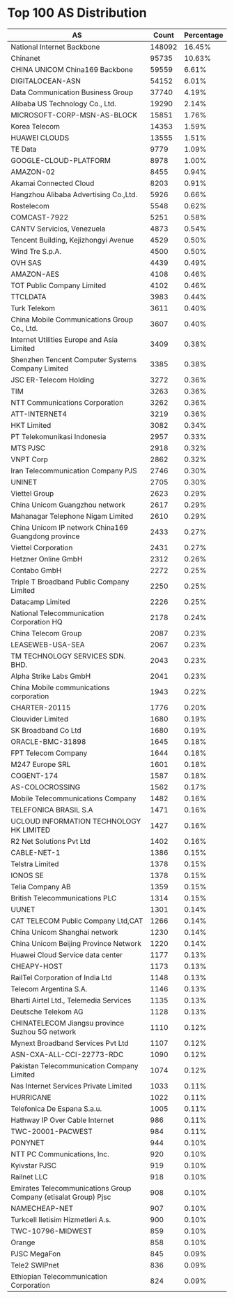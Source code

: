 # Top 100 AS Distribution
| AS | Count | Percentage |
|----|----|----|
| National Internet Backbone | 148092 | 16.45% |
| Chinanet | 95735 | 10.63% |
| CHINA UNICOM China169 Backbone | 59559 | 6.61% |
| DIGITALOCEAN-ASN | 54152 | 6.01% |
| Data Communication Business Group | 37740 | 4.19% |
| Alibaba US Technology Co., Ltd. | 19290 | 2.14% |
| MICROSOFT-CORP-MSN-AS-BLOCK | 15851 | 1.76% |
| Korea Telecom | 14353 | 1.59% |
| HUAWEI CLOUDS | 13555 | 1.51% |
| TE Data | 9779 | 1.09% |
| GOOGLE-CLOUD-PLATFORM | 8978 | 1.00% |
| AMAZON-02 | 8455 | 0.94% |
| Akamai Connected Cloud | 8203 | 0.91% |
| Hangzhou Alibaba Advertising Co.,Ltd. | 5926 | 0.66% |
| Rostelecom | 5548 | 0.62% |
| COMCAST-7922 | 5251 | 0.58% |
| CANTV Servicios, Venezuela | 4873 | 0.54% |
| Tencent Building, Kejizhongyi Avenue | 4529 | 0.50% |
| Wind Tre S.p.A. | 4500 | 0.50% |
| OVH SAS | 4439 | 0.49% |
| AMAZON-AES | 4108 | 0.46% |
| TOT Public Company Limited | 4102 | 0.46% |
| TTCLDATA | 3983 | 0.44% |
| Turk Telekom | 3611 | 0.40% |
| China Mobile Communications Group Co., Ltd. | 3607 | 0.40% |
| Internet Utilities Europe and Asia Limited | 3409 | 0.38% |
| Shenzhen Tencent Computer Systems Company Limited | 3385 | 0.38% |
| JSC ER-Telecom Holding | 3272 | 0.36% |
| TIM | 3263 | 0.36% |
| NTT Communications Corporation | 3262 | 0.36% |
| ATT-INTERNET4 | 3219 | 0.36% |
| HKT Limited | 3082 | 0.34% |
| PT Telekomunikasi Indonesia | 2957 | 0.33% |
| MTS PJSC | 2918 | 0.32% |
| VNPT Corp | 2862 | 0.32% |
| Iran Telecommunication Company PJS | 2746 | 0.30% |
| UNINET | 2705 | 0.30% |
| Viettel Group | 2623 | 0.29% |
| China Unicom Guangzhou network | 2617 | 0.29% |
| Mahanagar Telephone Nigam Limited | 2610 | 0.29% |
| China Unicom IP network China169 Guangdong province | 2433 | 0.27% |
| Viettel Corporation | 2431 | 0.27% |
| Hetzner Online GmbH | 2312 | 0.26% |
| Contabo GmbH | 2272 | 0.25% |
| Triple T Broadband Public Company Limited | 2250 | 0.25% |
| Datacamp Limited | 2226 | 0.25% |
| National Telecommunication Corporation HQ | 2178 | 0.24% |
| China Telecom Group | 2087 | 0.23% |
| LEASEWEB-USA-SEA | 2067 | 0.23% |
| TM TECHNOLOGY SERVICES SDN. BHD. | 2043 | 0.23% |
| Alpha Strike Labs GmbH | 2041 | 0.23% |
| China Mobile communications corporation | 1943 | 0.22% |
| CHARTER-20115 | 1776 | 0.20% |
| Clouvider Limited | 1680 | 0.19% |
| SK Broadband Co Ltd | 1680 | 0.19% |
| ORACLE-BMC-31898 | 1645 | 0.18% |
| FPT Telecom Company | 1644 | 0.18% |
| M247 Europe SRL | 1601 | 0.18% |
| COGENT-174 | 1587 | 0.18% |
| AS-COLOCROSSING | 1562 | 0.17% |
| Mobile Telecommunications Company | 1482 | 0.16% |
| TELEFONICA BRASIL S.A | 1471 | 0.16% |
| UCLOUD INFORMATION TECHNOLOGY HK LIMITED | 1427 | 0.16% |
| R2 Net Solutions Pvt Ltd | 1402 | 0.16% |
| CABLE-NET-1 | 1386 | 0.15% |
| Telstra Limited | 1378 | 0.15% |
| IONOS SE | 1378 | 0.15% |
| Telia Company AB | 1359 | 0.15% |
| British Telecommunications PLC | 1314 | 0.15% |
| UUNET | 1301 | 0.14% |
| CAT TELECOM Public Company Ltd,CAT | 1266 | 0.14% |
| China Unicom Shanghai network | 1230 | 0.14% |
| China Unicom Beijing Province Network | 1220 | 0.14% |
| Huawei Cloud Service data center | 1177 | 0.13% |
| CHEAPY-HOST | 1173 | 0.13% |
| RailTel Corporation of India Ltd | 1148 | 0.13% |
| Telecom Argentina S.A. | 1146 | 0.13% |
| Bharti Airtel Ltd., Telemedia Services | 1135 | 0.13% |
| Deutsche Telekom AG | 1128 | 0.13% |
| CHINATELECOM Jiangsu province Suzhou 5G network | 1110 | 0.12% |
| Mynext Broadband Services Pvt Ltd | 1107 | 0.12% |
| ASN-CXA-ALL-CCI-22773-RDC | 1090 | 0.12% |
| Pakistan Telecommunication Company Limited | 1074 | 0.12% |
| Nas Internet Services Private Limited | 1033 | 0.11% |
| HURRICANE | 1022 | 0.11% |
| Telefonica De Espana S.a.u. | 1005 | 0.11% |
| Hathway IP Over Cable Internet | 986 | 0.11% |
| TWC-20001-PACWEST | 984 | 0.11% |
| PONYNET | 944 | 0.10% |
| NTT PC Communications, Inc. | 920 | 0.10% |
| Kyivstar PJSC | 919 | 0.10% |
| Railnet LLC | 918 | 0.10% |
| Emirates Telecommunications Group Company (etisalat Group) Pjsc | 908 | 0.10% |
| NAMECHEAP-NET | 907 | 0.10% |
| Turkcell Iletisim Hizmetleri A.s. | 900 | 0.10% |
| TWC-10796-MIDWEST | 859 | 0.10% |
| Orange | 858 | 0.10% |
| PJSC MegaFon | 845 | 0.09% |
| Tele2 SWIPnet | 836 | 0.09% |
| Ethiopian Telecommunication Corporation | 824 | 0.09% |
